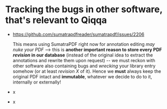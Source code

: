 # Tracking the bugs in other software, that's relevant to Qiqqa

- https://github.com/sumatrapdfreader/sumatrapdf/issues/2206

   This means using SumatraPDF right now for annotation editing *may nuke your PDF* --> this is **another important reason to store every PDF *revision* in our database** (instead of the original idea to extract the annotations and rewrite them upon request) -- we must reckon with other software also containing bugs and *wrecking* your library entry somehow (or at least *revision X* of it). Hence we **must** always keep the original PDF intact and **immutable**, whatever we decide to do to it, internally or externally!
- x
- x

